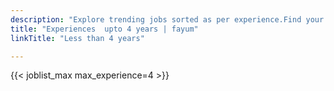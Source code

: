 ```yaml
---
description: "Explore trending jobs sorted as per experience.Find your next career opportunity on Fayum"
title: "Experiences  upto 4 years | fayum"
linkTitle: "Less than 4 years"

---
```


{{< joblist_max max_experience=4 >}}